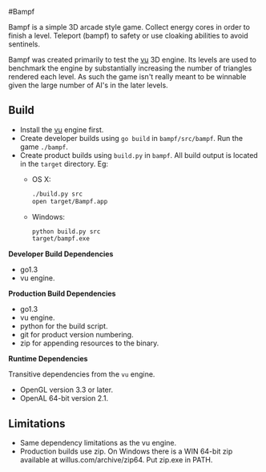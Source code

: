 <!-- Copyright © 2013-2014 Galvanized Logic Inc.                       -->
<!-- Use is governed by a BSD-style license found in the LICENSE file. -->

#Bampf

Bampf is a simple 3D arcade style game. Collect energy cores in order to finish
a level. Teleport (bampf) to safety or use cloaking abilities to avoid sentinels.

Bampf was created primarily to test the [vu](https://github.com/gazed/vu) 3D engine. Its levels are used to
benchmark the engine by substantially increasing the number of triangles rendered
each level. As such the game isn't really meant to be winnable given the large
number of AI's in the later levels.

Build
-----

* Install the [vu](https://github.com/gazed/vu) engine first. 
* Create developer builds using ``go build`` in ``bampf/src/bampf``.
  Run the game ``./bampf``.
* Create product builds using ``build.py`` in ``bampf``. All build output
  is located in the ``target`` directory. Eg:
    * OS X:

        ```bash
        ./build.py src
        open target/Bampf.app
        ```
    * Windows:

        ```bash
        python build.py src
        target/bampf.exe
        ```

**Developer Build Dependencies**

* go1.3
* vu engine.

**Production Build Dependencies**

* go1.3
* vu engine.
* python for the build script.
* git for product version numbering.
* zip for appending resources to the binary.

**Runtime Dependencies**

Transitive dependencies from the ``vu`` engine.

* OpenGL version 3.3 or later.
* OpenAL 64-bit version 2.1.

Limitations
-----------

* Same dependency limitations as the vu engine.
* Production builds use zip. On Windows there is a WIN 64-bit zip available at
  willus.com/archive/zip64. Put zip.exe in PATH.
